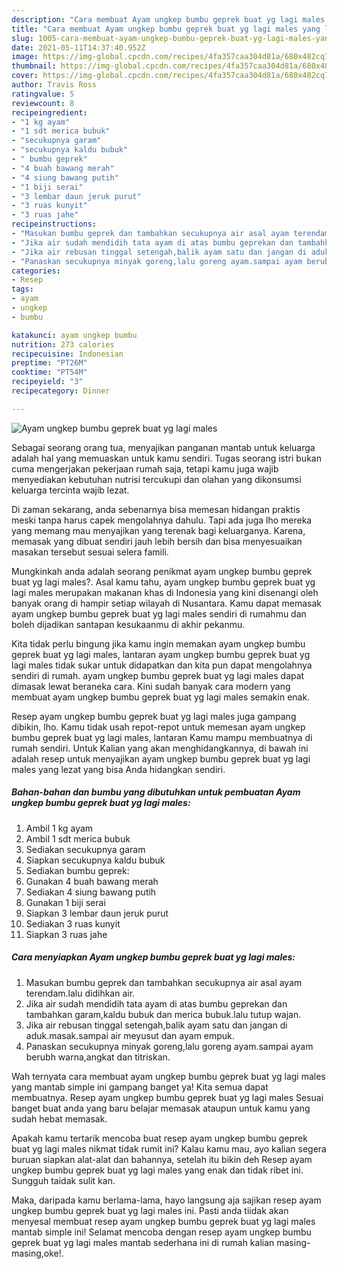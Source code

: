 ```yaml
---
description: "Cara membuat Ayam ungkep bumbu geprek buat yg lagi males yang lezat dan Mudah Dibuat"
title: "Cara membuat Ayam ungkep bumbu geprek buat yg lagi males yang lezat dan Mudah Dibuat"
slug: 1005-cara-membuat-ayam-ungkep-bumbu-geprek-buat-yg-lagi-males-yang-lezat-dan-mudah-dibuat
date: 2021-05-11T14:37:40.952Z
image: https://img-global.cpcdn.com/recipes/4fa357caa304d81a/680x482cq70/ayam-ungkep-bumbu-geprek-buat-yg-lagi-males-foto-resep-utama.jpg
thumbnail: https://img-global.cpcdn.com/recipes/4fa357caa304d81a/680x482cq70/ayam-ungkep-bumbu-geprek-buat-yg-lagi-males-foto-resep-utama.jpg
cover: https://img-global.cpcdn.com/recipes/4fa357caa304d81a/680x482cq70/ayam-ungkep-bumbu-geprek-buat-yg-lagi-males-foto-resep-utama.jpg
author: Travis Ross
ratingvalue: 5
reviewcount: 8
recipeingredient:
- "1 kg ayam"
- "1 sdt merica bubuk"
- "secukupnya garam"
- "secukupnya kaldu bubuk"
- " bumbu geprek"
- "4 buah bawang merah"
- "4 siung bawang putih"
- "1 biji serai"
- "3 lembar daun jeruk purut"
- "3 ruas kunyit"
- "3 ruas jahe"
recipeinstructions:
- "Masukan bumbu geprek dan tambahkan secukupnya air asal ayam terendam.lalu didihkan air."
- "Jika air sudah mendidih tata ayam di atas bumbu geprekan dan tambahkan garam,kaldu bubuk dan merica bubuk.lalu tutup wajan."
- "Jika air rebusan tinggal setengah,balik ayam satu dan jangan di aduk.masak.sampai air meyusut dan ayam empuk."
- "Panaskan secukupnya minyak goreng,lalu goreng ayam.sampai ayam berubh warna,angkat dan titriskan."
categories:
- Resep
tags:
- ayam
- ungkep
- bumbu

katakunci: ayam ungkep bumbu 
nutrition: 273 calories
recipecuisine: Indonesian
preptime: "PT26M"
cooktime: "PT54M"
recipeyield: "3"
recipecategory: Dinner

---
```



![Ayam ungkep bumbu geprek buat yg lagi males](https://img-global.cpcdn.com/recipes/4fa357caa304d81a/680x482cq70/ayam-ungkep-bumbu-geprek-buat-yg-lagi-males-foto-resep-utama.jpg)

Sebagai seorang orang tua, menyajikan panganan mantab untuk keluarga adalah hal yang memuaskan untuk kamu sendiri. Tugas seorang istri bukan cuma mengerjakan pekerjaan rumah saja, tetapi kamu juga wajib menyediakan kebutuhan nutrisi tercukupi dan olahan yang dikonsumsi keluarga tercinta wajib lezat.

Di zaman  sekarang, anda sebenarnya bisa memesan hidangan praktis meski tanpa harus capek mengolahnya dahulu. Tapi ada juga lho mereka yang memang mau menyajikan yang terenak bagi keluarganya. Karena, memasak yang dibuat sendiri jauh lebih bersih dan bisa menyesuaikan masakan tersebut sesuai selera famili. 



Mungkinkah anda adalah seorang penikmat ayam ungkep bumbu geprek buat yg lagi males?. Asal kamu tahu, ayam ungkep bumbu geprek buat yg lagi males merupakan makanan khas di Indonesia yang kini disenangi oleh banyak orang di hampir setiap wilayah di Nusantara. Kamu dapat memasak ayam ungkep bumbu geprek buat yg lagi males sendiri di rumahmu dan boleh dijadikan santapan kesukaanmu di akhir pekanmu.

Kita tidak perlu bingung jika kamu ingin memakan ayam ungkep bumbu geprek buat yg lagi males, lantaran ayam ungkep bumbu geprek buat yg lagi males tidak sukar untuk didapatkan dan kita pun dapat mengolahnya sendiri di rumah. ayam ungkep bumbu geprek buat yg lagi males dapat dimasak lewat beraneka cara. Kini sudah banyak cara modern yang membuat ayam ungkep bumbu geprek buat yg lagi males semakin enak.

Resep ayam ungkep bumbu geprek buat yg lagi males juga gampang dibikin, lho. Kamu tidak usah repot-repot untuk memesan ayam ungkep bumbu geprek buat yg lagi males, lantaran Kamu mampu membuatnya di rumah sendiri. Untuk Kalian yang akan menghidangkannya, di bawah ini adalah resep untuk menyajikan ayam ungkep bumbu geprek buat yg lagi males yang lezat yang bisa Anda hidangkan sendiri.

<!--inarticleads1-->

##### Bahan-bahan dan bumbu yang dibutuhkan untuk pembuatan Ayam ungkep bumbu geprek buat yg lagi males:

1. Ambil 1 kg ayam
1. Ambil 1 sdt merica bubuk
1. Sediakan secukupnya garam
1. Siapkan secukupnya kaldu bubuk
1. Sediakan  bumbu geprek:
1. Gunakan 4 buah bawang merah
1. Sediakan 4 siung bawang putih
1. Gunakan 1 biji serai
1. Siapkan 3 lembar daun jeruk purut
1. Sediakan 3 ruas kunyit
1. Siapkan 3 ruas jahe




<!--inarticleads2-->

##### Cara menyiapkan Ayam ungkep bumbu geprek buat yg lagi males:

1. Masukan bumbu geprek dan tambahkan secukupnya air asal ayam terendam.lalu didihkan air.
1. Jika air sudah mendidih tata ayam di atas bumbu geprekan dan tambahkan garam,kaldu bubuk dan merica bubuk.lalu tutup wajan.
1. Jika air rebusan tinggal setengah,balik ayam satu dan jangan di aduk.masak.sampai air meyusut dan ayam empuk.
1. Panaskan secukupnya minyak goreng,lalu goreng ayam.sampai ayam berubh warna,angkat dan titriskan.




Wah ternyata cara membuat ayam ungkep bumbu geprek buat yg lagi males yang mantab simple ini gampang banget ya! Kita semua dapat membuatnya. Resep ayam ungkep bumbu geprek buat yg lagi males Sesuai banget buat anda yang baru belajar memasak ataupun untuk kamu yang sudah hebat memasak.

Apakah kamu tertarik mencoba buat resep ayam ungkep bumbu geprek buat yg lagi males nikmat tidak rumit ini? Kalau kamu mau, ayo kalian segera buruan siapkan alat-alat dan bahannya, setelah itu bikin deh Resep ayam ungkep bumbu geprek buat yg lagi males yang enak dan tidak ribet ini. Sungguh taidak sulit kan. 

Maka, daripada kamu berlama-lama, hayo langsung aja sajikan resep ayam ungkep bumbu geprek buat yg lagi males ini. Pasti anda tiidak akan menyesal membuat resep ayam ungkep bumbu geprek buat yg lagi males mantab simple ini! Selamat mencoba dengan resep ayam ungkep bumbu geprek buat yg lagi males mantab sederhana ini di rumah kalian masing-masing,oke!.

